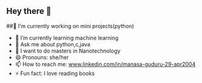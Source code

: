 ## Hey there 👋
##🔭 I’m currently working on mini projects(python)
- 🌱 I’m currently learning machine learning
- 💬 Ask me about python,c,java
- 📖 I want to do masters in Nanotechnology
- 😄 Pronouns: she/her
- 📫 How to reach me: www.linkedin.com/in/manasa-guduru-29-apr2004
- ⚡ Fun fact: I love reading books
<!--
**Anderoids/Anderoids** is a ✨ _special_ ✨ repository because its `README.md` (this file) appears on your GitHub profile.

Here are some ideas to get you started:



- 👯 I’m looking to collaborate on ...
- 🤔 I’m looking for help with ...




